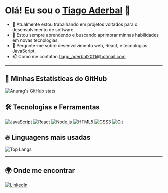 # Olá! Eu sou o [Tiago Aderbal](https://github.com/TiagoAderbal) 👋

- 🔭 Atualmente estou trabalhando em projetos voltados para o desenvolvimento de software.
- 🌱 Estou sempre aprendendo e buscando aprimorar minhas habilidades em novas tecnologias.
- 💬 Pergunte-me sobre desenvolvimento web, React, e tecnologias JavaScript.
- 📫 Como me contatar: tiago_aderbal2011@hotmail.com

---

## 🚀 Minhas Estatísticas do GitHub

![Anurag's GitHub stats](https://github-readme-stats.vercel.app/api?username=TiagoAderbal&show_icons=true&theme=radical)

## 🛠️ Tecnologias e Ferramentas

![JavaScript](https://img.shields.io/badge/-JavaScript-F7DF1E?style=flat-square&logo=javascript&logoColor=black)
![React](https://img.shields.io/badge/-React-61DAFB?style=flat-square&logo=react&logoColor=black)
![Node.js](https://img.shields.io/badge/-Node.js-339933?style=flat-square&logo=node.js&logoColor=white)
![HTML5](https://img.shields.io/badge/-HTML5-E34F26?style=flat-square&logo=html5&logoColor=white)
![CSS3](https://img.shields.io/badge/-CSS3-1572B6?style=flat-square&logo=css3)
![Git](https://img.shields.io/badge/-Git-F05032?style=flat-square&logo=git&logoColor=white)

## 🔥 Linguagens mais usadas

![Top Langs](https://github-readme-stats.vercel.app/api/top-langs/?username=TiagoAderbal&layout=compact&theme=radical)

---

## 🌍 Onde me encontrar

[![LinkedIn](https://img.shields.io/badge/LinkedIn-blue?style=for-the-badge&logo=linkedin)](https://www.linkedin.com/in/tiagoaderbal/)
